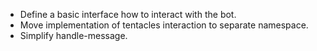 * Define a basic interface how to interact with the bot.
* Move implementation of tentacles interaction to separate namespace.
* Simplify handle-message.
